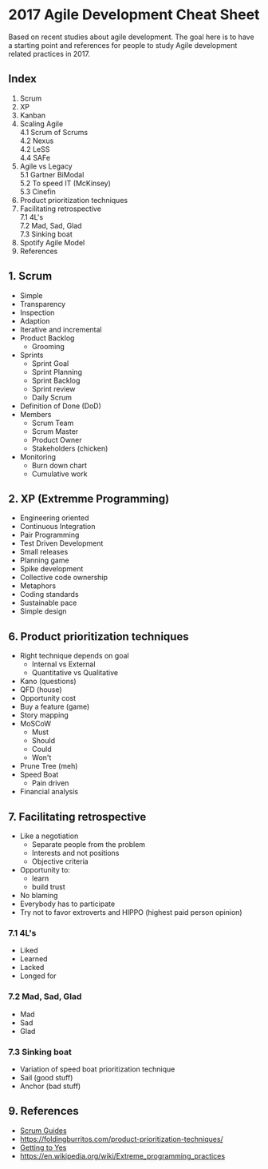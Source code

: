# 2017 Agile Development Cheat Sheet
Based on recent studies about agile development. The goal here is to have a starting point and references for people to study Agile development related practices in 2017.

## Index
1. Scrum
2. XP
3. Kanban
4. Scaling Agile  
  4.1 Scrum of Scrums  
  4.2 Nexus  
  4.2 LeSS  
  4.4 SAFe  
5. Agile vs Legacy  
  5.1 Gartner BiModal  
  5.2 To speed IT (McKinsey)  
  5.3 Cinefin  
6. Product prioritization techniques
7. Facilitating retrospective  
  7.1 4L's  
  7.2 Mad, Sad, Glad  
  7.3 Sinking boat  
8. Spotify Agile Model
9. References

## 1. Scrum
- Simple
- Transparency
- Inspection
- Adaption
- Iterative and incremental
- Product Backlog
  - Grooming
- Sprints  
  - Sprint Goal
  - Sprint Planning
  - Sprint Backlog
  - Sprint review
  - Daily Scrum
- Definition of Done (DoD)
- Members
  - Scrum Team
  - Scrum Master
  - Product Owner
  - Stakeholders (chicken)
- Monitoring
  - Burn down chart
  - Cumulative work

## 2. XP (Extremme Programming)
- Engineering oriented
- Continuous Integration
- Pair Programming
- Test Driven Development
- Small releases
- Planning game
- Spike development
- Collective code ownership
- Metaphors
- Coding standards
- Sustainable pace
- Simple design

## 6. Product prioritization techniques

- Right technique depends on goal
  - Internal vs External
  - Quantitative vs Qualitative
- Kano (questions)
- QFD (house)
- Opportunity cost
- Buy a feature (game)
- Story mapping
- MoSCoW
  - Must
  - Should
  - Could
  - Won't
- Prune Tree (meh)
- Speed Boat
  - Pain driven
- Financial analysis

## 7. Facilitating retrospective  
- Like a negotiation
  - Separate people from the problem
  - Interests and not positions
  - Objective criteria
- Opportunity to:
  - learn
  - build trust
- No blaming
- Everybody has to participate
- Try not to favor extroverts and HIPPO (highest paid person opinion)

### 7.1 4L's  
- Liked
- Learned
- Lacked
- Longed for

### 7.2 Mad, Sad, Glad  
- Mad
- Sad
- Glad

### 7.3 Sinking boat
- Variation of speed boat prioritization technique
- Sail (good stuff)
- Anchor (bad stuff)

  
## 9. References

- [Scrum Guides](http://www.scrumguides.org/)
- https://foldingburritos.com/product-prioritization-techniques/
- [Getting to Yes](https://www.amazon.com/Getting-Yes-Negotiating-Agreement-Without/dp/0143118757/)
- https://en.wikipedia.org/wiki/Extreme_programming_practices
